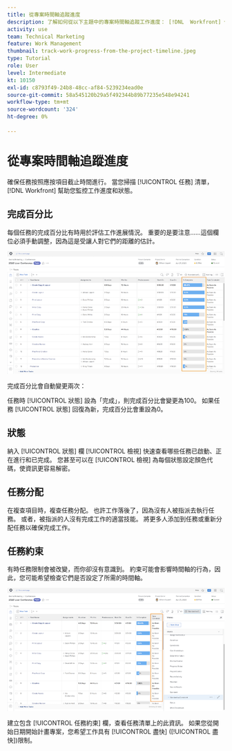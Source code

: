 ```yaml
---
title: 從專案時間軸追蹤進度
description: 了解如何從以下主題中的專案時間軸追蹤工作進度： [!DNL  Workfront] 使用百分比完成、狀態、分配或約束。
activity: use
team: Technical Marketing
feature: Work Management
thumbnail: track-work-progress-from-the-project-timeline.jpeg
type: Tutorial
role: User
level: Intermediate
kt: 10150
exl-id: c8793f49-24b8-48cc-af84-5239234ead0e
source-git-commit: 58a545120b29a5f492344b89b77235e548e94241
workflow-type: tm+mt
source-wordcount: '324'
ht-degree: 0%

---
```


# 從專案時間軸追蹤進度

確保任務按照應按項目截止時間進行。 當您掃描 [!UICONTROL 任務] 清單， [!DNL  Workfront] 幫助您監控工作進度和狀態。

## 完成百分比

每個任務的完成百分比有時用於評估工作進展情況。 重要的是要注意……這個欄位必須手動調整，因為這是受讓人對它們的距離的估計。

![項目任務清單顯示 [!UICONTROL 完成百分比] 欄](assets/planner-fund-task-percent-complete.png)

完成百分比會自動變更兩次：

任務時 [!UICONTROL 狀態] 設為「完成」，則完成百分比會變更為100。
如果任務 [!UICONTROL 狀態] 回復為新，完成百分比會重設為0。

## 狀態

納入 [!UICONTROL 狀態] 欄 [!UICONTROL 檢視] 快速查看哪些任務已啟動、正在進行和已完成。 您甚至可以在 [!UICONTROL 檢視] 為每個狀態設定顏色代碼，使資訊更容易解密。

## 任務分配

在複查項目時，複查任務分配。 也許工作落後了，因為沒有人被指派去執行任務。 或者，被指派的人沒有完成工作的適當技能。 將更多人添加到任務或重新分配任務以確保完成工作。

## 任務約束

有時任務限制會被改變，而你卻沒有意識到。 約束可能會影響時間軸的行為，因此，您可能希望檢查它們是否設定了所需的時間軸。

![顯示任務約束列的項目任務清單](assets/planner-fund-task-constraint.png)

建立包含 [!UICONTROL 任務約束] 欄，查看任務清單上的此資訊。 如果您從開始日期開始計畫專案，您希望工作具有 [!UICONTROL 盡快] ([!UICONTROL 盡快])限制。
